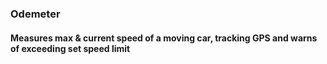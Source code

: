 ### Odemeter

#### Measures max & current speed of a moving car, tracking GPS and warns of exceeding set speed limit
